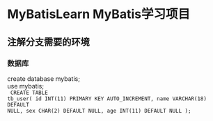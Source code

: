 # MyBatisLearn MyBatis学习项目

## 注解分支需要的环境
### 数据库
create database mybatis;<br/>
use mybatis;<br/>
<code>
CREATE TABLE tb_user(
id INT(11)  PRIMARY KEY AUTO_INCREMENT,
name VARCHAR(18) DEFAULT NULL,
sex CHAR(2) DEFAULT NULL,
age INT(11) DEFAULT NULL
);
</code>



